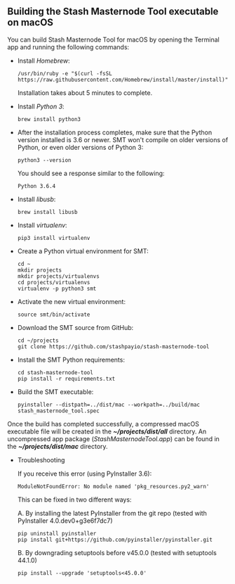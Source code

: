 ## Building the Stash Masternode Tool executable on macOS

You can build Stash Masternode Tool for macOS by opening the Terminal app and running the following commands:

* Install *Homebrew*:

  ```
  /usr/bin/ruby -e "$(curl -fsSL https://raw.githubusercontent.com/Homebrew/install/master/install)"
  ```

  Installation takes about 5 minutes to complete.

* Install *Python 3*:

  ```
  brew install python3
  ```

* After the installation process completes, make sure that the Python version installed is 3.6 or newer. SMT won't compile on older versions of Python, or even older versions of Python 3:

  ```
  python3 --version
  ```

  You should see a response similar to the following:

  `Python 3.6.4`

* Install *libusb*:

  ```
  brew install libusb
  ```

* Install *virtualenv*:

  ```
  pip3 install virtualenv
  ```

* Create a Python virtual environment for SMT:

  ```
  cd ~
  mkdir projects
  mkdir projects/virtualenvs
  cd projects/virtualenvs
  virtualenv -p python3 smt
  ```

* Activate the new virtual environment:

  ```
  source smt/bin/activate
  ```

* Download the SMT source from GitHub:

  ```
  cd ~/projects
  git clone https://github.com/stashpayio/stash-masternode-tool
  ```

* Install the SMT Python requirements:

  ```
  cd stash-masternode-tool
  pip install -r requirements.txt
  ```

* Build the SMT executable:

  ```
  pyinstaller --distpath=../dist/mac --workpath=../build/mac stash_masternode_tool.spec
  ```


Once the build has completed successfully, a compressed macOS executable file will be created in the ***~/projects/dist/all*** directory. An uncompressed app package (*StashMasternodeTool.app*) can be found in the ***~/projects/dist/mac*** directory.

* Troubleshooting

  If you receive this error (using PyInstaller 3.6):
  ```
  ModuleNotFoundError: No module named 'pkg_resources.py2_warn'
  ```
  This can be fixed in two different ways:

  A. By installing the latest PyInstaller from the git repo (tested with PyInstaller 4.0.dev0+g3e6f7dc7)
  ```
  pip uninstall pyinstaller
  pip install git+https://github.com/pyinstaller/pyinstaller.git
  ```
  B. By downgrading setuptools before v45.0.0 (tested with setuptools 44.1.0)
  ```
  pip install --upgrade 'setuptools<45.0.0'
  ```